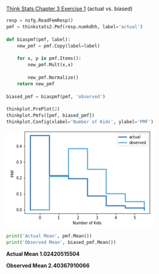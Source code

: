[Think Stats Chapter 3 Exercise 1](http://greenteapress.com/thinkstats2/html/thinkstats2004.html#toc31) (actual vs. biased)

>>
```Python
resp = nsfg.ReadFemResp()
pmf = thinkstats2.Pmf(resp.numkdhh, label='actual')

def biaspmf(pmf, label):
    new_pmf = pmf.Copy(label=label)
    
    for x, p in pmf.Items():
        new_pmf.Mult(x,x)
        
        new_pmf.Normalize()
    return new_pmf
    
biased_pmf = biaspmf(pmf, 'observed')
    
thinkplot.PrePlot(2)
thinkplot.Pmfs([pmf, biased_pmf])
thinkplot.Config(xlabel='Number of Kids', ylabel='PMF')
```

![plot](3_1_Plot.png)
```Python
print('Actual Mean', pmf.Mean())
print('Observed Mean', biased_pmf.Mean())
```
**Actual Mean 1.02420515504**

**Observed Mean 2.40367910066**
